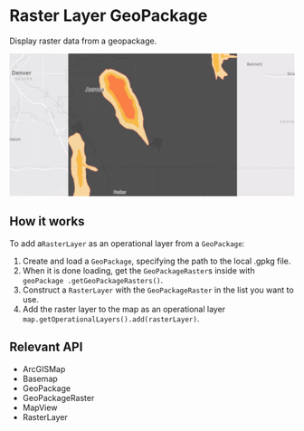 # Raster Layer GeoPackage

Display raster data from a geopackage.

![](RasterLayerGeoPackage.png)

## How it works

To add a`RasterLayer` as an operational layer from a `GeoPackage`:

1.  Create and load a `GeoPackage`, specifying the path to the local .gpkg file.
2.  When it is done loading, get the `GeoPackageRaster`s inside with `geoPackage
  .getGeoPackageRasters()`.
3.  Construct a `RasterLayer` with the `GeoPackageRaster` in the list you want to use.
4.  Add the raster layer to the map as an operational layer `map.getOperationalLayers().add(rasterLayer)`.

## Relevant API

*   ArcGISMap
*   Basemap
*   GeoPackage
*   GeoPackageRaster
*   MapView
*   RasterLayer

